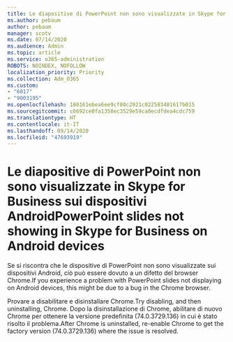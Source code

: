 ```yaml
---
title: Le diapositive di PowerPoint non sono visualizzate in Skype for Business sui dispositivi Android
ms.author: pebaum
author: pebaum
manager: scotv
ms.date: 07/14/2020
ms.audience: Admin
ms.topic: article
ms.service: o365-administration
ROBOTS: NOINDEX, NOFOLLOW
localization_priority: Priority
ms.collection: Adm_O365
ms.custom:
- "6017"
- "9003195"
ms.openlocfilehash: 180161ebea6ee9cf80c2921c022583481617b015
ms.sourcegitcommit: c6692ce0fa1358ec3529e59ca0ecdfdea4cdc759
ms.translationtype: HT
ms.contentlocale: it-IT
ms.lasthandoff: 09/14/2020
ms.locfileid: "47693919"
---
```

# <a name="powerpoint-slides-not-showing-in-skype-for-business-on-android-devices"></a><span data-ttu-id="182f6-102">Le diapositive di PowerPoint non sono visualizzate in Skype for Business sui dispositivi Android</span><span class="sxs-lookup"><span data-stu-id="182f6-102">PowerPoint slides not showing in Skype for Business on Android devices</span></span>

<span data-ttu-id="182f6-103">Se si riscontra che le dispositive di PowerPoint non sono visualizzate sui dispositivi Android, ciò può essere dovuto a un difetto del browser Chrome.</span><span class="sxs-lookup"><span data-stu-id="182f6-103">If you experience a problem with PowerPoint slides not displaying on Android devices, this might be due to a bug in the Chrome browser.</span></span>

<span data-ttu-id="182f6-104">Provare a disabilitare e disinstallare Chrome.</span><span class="sxs-lookup"><span data-stu-id="182f6-104">Try disabling, and then uninstalling, Chrome.</span></span> <span data-ttu-id="182f6-105">Dopo la disinstallazione di Chrome, abilitare di nuovo Chrome per ottenere la versione predefinita (74.0.3729.136) in cui è stato risolto il problema.</span><span class="sxs-lookup"><span data-stu-id="182f6-105">After Chrome is uninstalled, re-enable Chrome to get the factory version (74.0.3729.136) where the issue is resolved.</span></span>